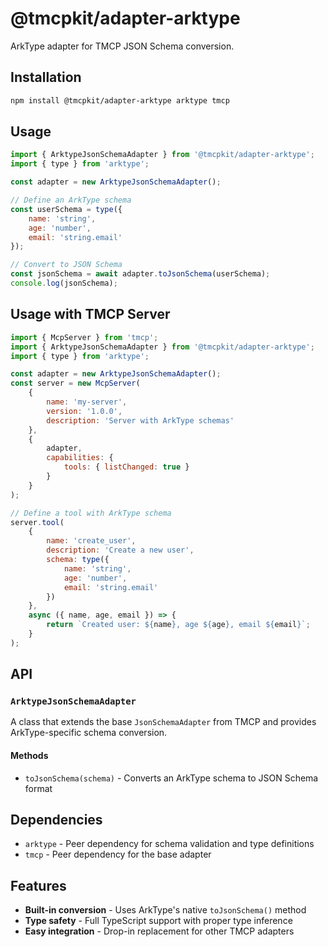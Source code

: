 # @tmcpkit/adapter-arktype

ArkType adapter for TMCP JSON Schema conversion.

## Installation

```bash
npm install @tmcpkit/adapter-arktype arktype tmcp
```

## Usage

```javascript
import { ArktypeJsonSchemaAdapter } from '@tmcpkit/adapter-arktype';
import { type } from 'arktype';

const adapter = new ArktypeJsonSchemaAdapter();

// Define an ArkType schema
const userSchema = type({
	name: 'string',
	age: 'number',
	email: 'string.email'
});

// Convert to JSON Schema
const jsonSchema = await adapter.toJsonSchema(userSchema);
console.log(jsonSchema);
```

## Usage with TMCP Server

```javascript
import { McpServer } from 'tmcp';
import { ArktypeJsonSchemaAdapter } from '@tmcpkit/adapter-arktype';
import { type } from 'arktype';

const adapter = new ArktypeJsonSchemaAdapter();
const server = new McpServer(
	{
		name: 'my-server',
		version: '1.0.0',
		description: 'Server with ArkType schemas'
	},
	{
		adapter,
		capabilities: {
			tools: { listChanged: true }
		}
	}
);

// Define a tool with ArkType schema
server.tool(
	{
		name: 'create_user',
		description: 'Create a new user',
		schema: type({
			name: 'string',
			age: 'number',
			email: 'string.email'
		})
	},
	async ({ name, age, email }) => {
		return `Created user: ${name}, age ${age}, email ${email}`;
	}
);
```

## API

### `ArktypeJsonSchemaAdapter`

A class that extends the base `JsonSchemaAdapter` from TMCP and provides ArkType-specific schema conversion.

#### Methods

- `toJsonSchema(schema)` - Converts an ArkType schema to JSON Schema format

## Dependencies

- `arktype` - Peer dependency for schema validation and type definitions
- `tmcp` - Peer dependency for the base adapter

## Features

- **Built-in conversion** - Uses ArkType's native `toJsonSchema()` method
- **Type safety** - Full TypeScript support with proper type inference
- **Easy integration** - Drop-in replacement for other TMCP adapters